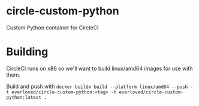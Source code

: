 # circle-custom-python
Custom Python container for CircleCI

# Building
CircleCI runs on x86 so we'll want to build linux/amd64 images for use with them.

Build and push with `docker buildx build --platform linux/amd64 --push -t everloved/circle-custom-python:<tag> -t everloved/circle-custom-python:latest .`
